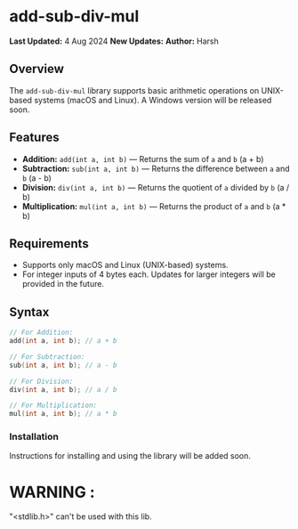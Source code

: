 # add-sub-div-mul

**Last Updated:** 4 Aug 2024
**New Updates:** <NULL>
**Author:** Harsh

## Overview

The `add-sub-div-mul` library supports basic arithmetic operations on UNIX-based systems (macOS and Linux). A Windows version will be released soon.

## Features

- **Addition:** `add(int a, int b)` — Returns the sum of `a` and `b` (a + b)
- **Subtraction:** `sub(int a, int b)` — Returns the difference between `a` and `b` (a - b)
- **Division:** `div(int a, int b)` — Returns the quotient of `a` divided by `b` (a / b)
- **Multiplication:** `mul(int a, int b)` — Returns the product of `a` and `b` (a * b)

## Requirements

- Supports only macOS and Linux (UNIX-based) systems.
- For integer inputs of 4 bytes each. Updates for larger integers will be provided in the future.

## Syntax

```c
// For Addition:
add(int a, int b); // a + b

// For Subtraction:
sub(int a, int b); // a - b

// For Division:
div(int a, int b); // a / b

// For Multiplication:
mul(int a, int b); // a * b

```

### Installation

Instructions for installing and using the library will be added soon.

# WARNING :

"<stdlib.h>" can't be used with this lib.

